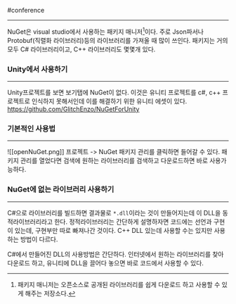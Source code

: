 #conference
___
NuGet은 visual studio에서 사용하는 패키지 매니저[^1]이다. 주로 Json파서나 Protobuf(직렬화 라이브러리)등의 라이브러리를 가져올 때 많이 쓰인다. 패키지는 거의 모두 C# 라이브러리이고, C++ 라이브러리도 몇몇개 있다.

### Unity에서 사용하기
---
Unity프로젝트를 보면 보기탭에 NuGet이 없다. 이것은 유니티 프로젝트를 c#, c++ 프로젝트로 인식하지 못해서인데 이를 해결하기 위한 유니티 에셋이 있다.
https://github.com/GlitchEnzo/NuGetForUnity

### 기본적인 사용법
---
![[openNuGet.png]]
프로젝트 -> NuGet 패키지 관리를 클릭하면 들어갈 수 있다. 패키지 관리를 열었다면 검색에 원하는 라이브러리를 검색하고 다운로드하면 바로 사용가능하다.

### NuGet에 없는 라이브러리 사용하기
---
C#으로 라이브러리를 빌드하면 결과물로 `*.dll`이라는 것이 만들어지는데 이 DLL을 동적라이브러리라고 한다. 정적라이브러리는 간단하게 설명하자면 코드에는 선언과 구현이 있는데, 구현부만 따로 빠져나간 것이다. C++ DLL 있는데 사용할 수는 있지만 사용하는 방법이 다르다.

C#에서 만들어진 DLL의 사용방법은 간단하다. 인터넷에서 원하는 라이브러리를 찾아 다운로드 하고, 유니티에 DLL을 끌어다 놓으면 바로 코드에서 사용할 수 있다.


[^1]: 패키지 매니저는 오픈소스로 공개된 라이브러리를 쉽게 다운로드 하고 사용할 수 있게 해주는 저장소다.